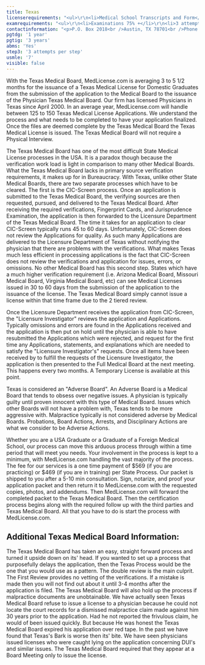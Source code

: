 ```yaml
---
title: Texas
licenserequirements: "<ul>\r\n<li>Medical School Transcripts and Form</li>\r\n<li>Employment and Privileges for the past 5 years</li>\r\n<li>NPDB-HIPDB Report</li>\r\n<li>Criminal Background Check</li>\r\n<li>Examination Scores</li>\r\n<li>Internships/Residencies/Fellowships within past 5 years</li>\r\n<li>ECFMG / 5th Pathway</li>\r\n<li>Malpractice Insurance Verifications</li>\r\n</ul>"
examrequirements: "<ul>\r\n<li>Examinations 75% +</li>\r\n<li>3 attempt limit - All Steps of the USMLE</li>\r\n<li>7 year limit - USMLE</li>\r\n<li>1 year PGY for USA Grads</li>\r\n<li>3 year PGY for International Grads</li>\r\n<li>10 year rule - SPEX/ABMS</li>\r\n<li>State Exam Accepted if Pre-1975</li>\r\n</ul>"
contactinformation: "<p>P.O. Box 2018<br />Austin, TX 78701<br />Phone: (512) 305-7010<br />Fax: (512) 305-7051</p>\r\n<p><a href=\"http://www.tmb.state.tx.us/\">www.tmb.state.tx.us</a></p>"
pgtdg: '1 year'
pgtig: '3 years'
abms: 'Yes'
step3: '3 attempts per step'
usmle: '7'
visible: false
---
```


<p>With the Texas Medical Board, MedLicense.com is averaging 3 to 5 1/2 months for the issuance of a Texas Medical License for Domestic Graduates from the submission of the application to the Medical Board to the issuance of the Physician Texas Medical Board. Our firm has licensed Physicians in Texas since April 2000. In an average year, MedLicense.com will handle between 125 to 150 Texas Medical License Applications. We understand the process and what needs to be completed to have your application finalized. Once the files are deemed complete by the Texas Medical Board the Texas Medical License is issued. The Texas Medical Board will not require a Physical Interview.</p>
<p>The Texas Medical Board has one of the most difficult State Medical License processes in the USA. It is a paradox though because the verification work load is light in comparison to many other Medical Boards. What the Texas Medical Board lacks in primary source verification requirements, it makes up for in Bureaucracy. With Texas, unlike other State Medical Boards, there are two separate processes which have to be cleared. The first is the CIC-Screen process. Once an application is submitted to the Texas Medical Board, the verifying sources are then requested, pursued, and delivered to the Texas Medical Board. After receiving the required verifications, Fingerprint Cards, and Jurisprudence Examination, the application is then forwarded to the Licensure Department of the Texas Medical Board. The time it takes for an application to clear CIC-Screen typically runs 45 to 60 days. Unfortunately, CIC-Screen does not review the Applications for quality. As such many Applications are delivered to the Licensure Department of Texas without notifying the physician that there are problems with the verifications. What makes Texas much less efficient in processing applications is the fact that CIC-Screen does not review the verifications and application for issues, errors, or omissions. No other Medical Board has this second step. States which have a much higher verification requirement (i.e. Arizona Medical Board, Missouri Medical Board, Virginia Medical Board, etc) can see Medical Licenses issued in 30 to 60 days from the submission of the application to the issuance of the license. The Texas Medical Board simply cannot issue a license within that time frame due to the 2 tiered review.</p>
<p>Once the Licensure Department receives the application from CIC-Screen, the "Licensure Investigator" reviews the application and Applications. Typically omissions and errors are found in the Applications received and the application is then put on hold until the physician is able to have resubmitted the Applications which were rejected, and request for the first time any Applications, statements, and explanations which are needed to satisfy the "Licensure Investigator's" requests. Once all items have been received by to fulfill the requests of the Licensure Investigator, the application is then presented to the Full Medical Board at the next meeting. This happens every two months. A Temporary License is available at this point.</p>
<p>Texas is considered an "Adverse Board". An Adverse Board is a Medical Board that tends to obsess over negative issues. A physician is typically guilty until proven innocent with this type of Medical Board. Issues which other Boards will not have a problem with, Texas tends to be more aggressive with. Malpractice typically is not considered adverse by Medical Boards. Probations, Board Actions, Arrests, and Disciplinary Actions are what we consider to be Adverse Actions.</p>
<p>Whether you are a USA Graduate or a Graduate of a Foreign Medical School, our process can move this arduous process through within a time period that will meet you needs. Your involvement in the process is kept to a minimum, with MedLicense.com handling the vast majority of the process. The fee for our services is a one time payment of $569 (if you are practicing) or $469 (if you are in training) per State Process. Our packet is shipped to you after a 5-10 min consultation. Sign, notarize, and proof your application packet and then return it to MedLicense.com with the requested copies, photos, and addendums. Then MedLicense.com will forward the completed packet to the Texas Medical Board. Then the certification process begins along with the required follow up with the third parties and Texas Medical Board. All that you have to do is start the process with MedLicense.com.</p>
<h2 id="mcetoc_1ce9lpi660">Additional Texas Medical Board Information:</h2>
<p>The Texas Medical Board has taken an easy, straight forward process and turned it upside down on its' head. If you wanted to set up a process that purposefully delays the application, then the Texas Process would be the one that you would use as a pattern. The double review is the main culprit. The First Review provides no vetting of the verifications. If a mistake is made then you will not find out about it until 3-4 months after the application is filed. The Texas Medical Board will also hold up the process if malpractice documents are unobtainable. We have actually seen Texas Medical Board refuse to issue a license to a physician because he could not locate the court records for a dismissed malpractice claim made against him 30 years prior to the application. Had he not reported the frivulous claim, he would of been issued quickly. But because He was honest the Texas Medical Board expired his application over red tape. In the past we have found that Texas's Bark is worse then its' bite. We have seen physicians issued licenses who were caught lying on the application concerning DUI's and similar issues. The Texas Medical Board required that they appear at a Board Meeting only to issue the license.</p>